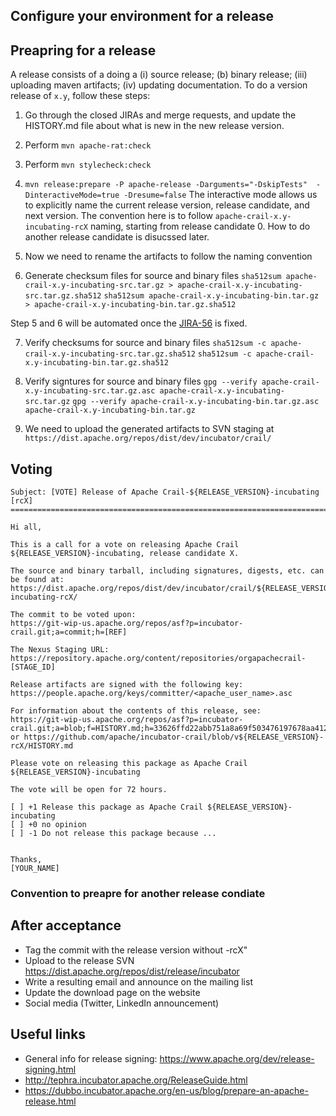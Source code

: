 ## Configure your environment for a release 

## Preapring for a release 
A release consists of a doing a (i) source release; (b) binary release; (iii) uploading maven artifacts; (iv) updating documentation. To do a version release of `x.y`, follow these steps: 
  1. Go through the closed JIRAs and merge requests, and update the HISTORY.md file about what is new in the new release version. 
  2. Perform `mvn apache-rat:check` 
  3. Perform `mvn stylecheck:check` 
  4. `mvn release:prepare -P apache-release -Darguments="-DskipTests"  -DinteractiveMode=true -Dresume=false` 
     The interactive mode allows us to explicitly name the current release version, release candidate, and next version. The convention here is to follow `apache-crail-x.y-incubating-rcX` naming, starting from release candidate 0. How to do another release candidate is disucssed later. 
  5. Now we need to rename the artifacts to follow the naming convention  
  
  6. Generate checksum files for source and binary files
  `sha512sum apache-crail-x.y-incubating-src.tar.gz > apache-crail-x.y-incubating-src.tar.gz.sha512`
  `sha512sum apache-crail-x.y-incubating-bin.tar.gz > apache-crail-x.y-incubating-bin.tar.gz.sha512`

Step 5 and 6 will be automated once the [JIRA-56](https://issues.apache.org/jira/projects/CRAIL/issues/CRAIL-56) is fixed.
  
  7. Verify checksums for source and binary files 
  `sha512sum -c apache-crail-x.y-incubating-src.tar.gz.sha512`
  `sha512sum -c apache-crail-x.y-incubating-bin.tar.gz.sha512`
  
  8. Verify signtures for source and binary files 
  `gpg --verify apache-crail-x.y-incubating-src.tar.gz.asc apache-crail-x.y-incubating-src.tar.gz`
  `gpg --verify apache-crail-x.y-incubating-bin.tar.gz.asc apache-crail-x.y-incubating-bin.tar.gz`
  
  9. We need to upload the generated artifacts to SVN staging at `https://dist.apache.org/repos/dist/dev/incubator/crail/`  
  

## Voting 
```
Subject: [VOTE] Release of Apache Crail-${RELEASE_VERSION}-incubating [rcX]
============================================================================

Hi all,

This is a call for a vote on releasing Apache Crail ${RELEASE_VERSION}-incubating, release candidate X.

The source and binary tarball, including signatures, digests, etc. can be found at:
https://dist.apache.org/repos/dist/dev/incubator/crail/${RELEASE_VERSION}-incubating-rcX/

The commit to be voted upon:
https://git-wip-us.apache.org/repos/asf?p=incubator-crail.git;a=commit;h=[REF]

The Nexus Staging URL:
https://repository.apache.org/content/repositories/orgapachecrail-[STAGE_ID]

Release artifacts are signed with the following key:
https://people.apache.org/keys/committer/<apache_user_name>.asc

For information about the contents of this release, see:
https://git-wip-us.apache.org/repos/asf?p=incubator-crail.git;a=blob;f=HISTORY.md;h=33626ffd22abb751a8a69f503476197678aa4128;hb=49951523cac723f5793ff3971fab190920ae6745
or https://github.com/apache/incubator-crail/blob/v${RELEASE_VERSION}-rcX/HISTORY.md

Please vote on releasing this package as Apache Crail ${RELEASE_VERSION}-incubating

The vote will be open for 72 hours.

[ ] +1 Release this package as Apache Crail ${RELEASE_VERSION}-incubating
[ ] +0 no opinion
[ ] -1 Do not release this package because ...


Thanks,
[YOUR_NAME]
```

### Convention to preapre for another release condiate 

## After acceptance 
  * Tag the commit with the release version without -rcX"
  * Upload to the release SVN https://dist.apache.org/repos/dist/release/incubator
  * Write a resulting email and announce on the mailing list 
  * Update the download page on the website 
  * Social media (Twitter, LinkedIn announcement)  

## Useful links
  * General info for release signing: https://www.apache.org/dev/release-signing.html
  * http://tephra.incubator.apache.org/ReleaseGuide.html
  * https://dubbo.incubator.apache.org/en-us/blog/prepare-an-apache-release.html 
